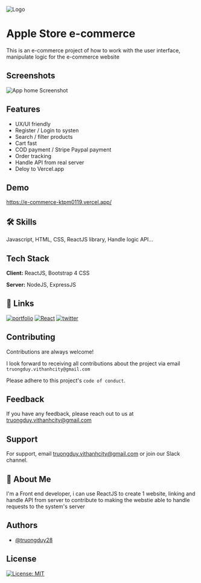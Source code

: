 
![Logo](https://github.com/truongduy28/e-commerce-REACT/blob/main/asset-for-git/logo.png?raw=true)


# Apple Store e-commerce

This is an e-commerce project of how to work with the user interface, manipulate logic for the e-commerce website




## Screenshots

![App home Screenshot](https://github.com/truongduy28/e-commerce-REACT/blob/main/asset-for-git/shoot_home.png?raw=true)


## Features

- UX/UI friendly
- Register / Login to systen
- Search / filter products
- Cart fast
- COD payment / Stripe Paypal payment
- Order tracking
- Handle API from real server
- Deloy to Vercel.app


## Demo

https://e-commerce-ktpm0119.vercel.app/


## 🛠 Skills
Javascript, HTML, CSS, ReactJS library, Handle logic API...


## Tech Stack

**Client:** ReactJS,  Bootstrap 4 CSS

**Server:** NodeJS, ExpressJS


## 🔗 Links
[![portfolio](https://img.shields.io/badge/my_portfolio-000?style=for-the-badge&logo=ko-fi&logoColor=white)](https://github.com/truongduy28/) 
[![React](https://img.shields.io/badge/react-0A66C2?style=for-the-badge&logo=react&logoColor=white)](https://react.dev//)
[![twitter](https://img.shields.io/badge/bootstrap-1DA1F2?style=for-the-badge&logo=bootstrap&logoColor=white)](https://getbootstrap.com//)


## Contributing

Contributions are always welcome!

I look forward to receiving all contributions about the project via email `truongduy.vithanhcity@gmail.com` 

Please adhere to this project's `code of conduct`.


## Feedback

If you have any feedback, please reach out to us at truongduy.vithanhcity@gmail.com


## Support

For support, email truongduy.vithanhcity@gmail.com or join our Slack channel.


## 🚀 About Me
I'm a Front end developer, i can use ReactJS to create 1 website, linking and handle API from server to contribute to making the webstie able to handle requests to the system's server


## Authors

- [@truongduy28](https://github.com/truongduy28)


## License

[![License: MIT](https://img.shields.io/badge/License-MIT-yellow.svg)]([https://opensource.org/licenses/MIT](https://github.com/truongduy28/e-commerce-REACT/blob/main/LICENSE))

